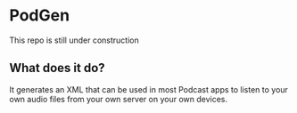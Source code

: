 # PodGen
This repo is still under construction

## What does it do?
It generates an XML that can be used in most Podcast apps to listen to your own audio files from your own server on your own devices.